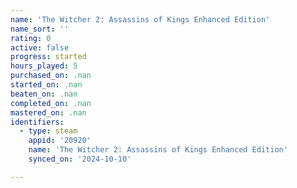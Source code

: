 ```yaml
---
name: 'The Witcher 2: Assassins of Kings Enhanced Edition'
name_sort: ''
rating: 0
active: false
progress: started
hours_played: 5
purchased_on: .nan
started_on: .nan
beaten_on: .nan
completed_on: .nan
mastered_on: .nan
identifiers:
  - type: steam
    appid: '20920'
    name: 'The Witcher 2: Assassins of Kings Enhanced Edition'
    synced_on: '2024-10-10'

---
```

